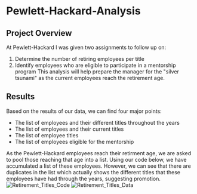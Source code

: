 # Pewlett-Hackard-Analysis

## Project Overview
At Pewlett-Hackard I was given two assignments to follow up on:
  1. Determine the number of retiring employees per title
  2. Identify employees who are eligible to participate in a mentorship program
This analysis will help prepare the manager for the "silver tsunami" as the current employees reach the retirement age.

## Results
Based on the results of our data, we can find four major points:
  - The list of employees and their different titles throughout the years
  - The list of employees and their current titles
  - The list of employee titles
  - The list of employees eligible for the mentorship
  
As the Pewlett-Hackard employees reach their retirment age, we are asked to pool those reaching that age into a list. Using our code below, we have accumulated a list of these employees. However, we can see that there are duplicates in the list which actually shows the different titles that these employees have had through the years, suggesting promotion.
![Retirement_Titles_Code](https://user-images.githubusercontent.com/110737061/192619383-f44dcd80-6c60-4a70-b3f4-7c34c51ffccb.png)
![Retirement_Titles_Data](https://user-images.githubusercontent.com/110737061/192619390-fe0ca40e-1e52-411f-b309-8b542ced0a3f.png)
